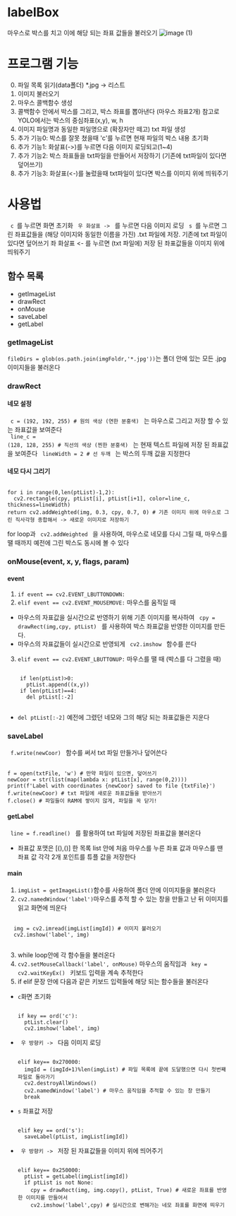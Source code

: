 # labelBox
마우스로 박스를 치고 이에 해당 되는 좌표 값들을 불러오기
![image (1)](https://github.com/user-attachments/assets/96862e35-c696-4a37-932a-54bd5259d583)
# 프로그램 기능
0. 파일 목록 읽기(data폴더) *.jpg -> 리스트
1. 이미지 불러오기
2. 마우스 콜백함수 생성
3. 콜백함수 안에서 박스를 그리고, 박스 좌표를 뽑아낸다 (마우스 좌표2개) 참고로 YOLO에서는 박스의 중심좌표(x,y), w, h
4. 이미지 파일명과 동일한 파일명으로 (확장자만 떼고) txt 파일 생성
5. 추가 기능0: 박스를 잘못 쳤을때 'c'를 누르면 현재 파일의 박스 내용 초기화
6. 추가 기능1: 화살표(->)를 누르면 다음 이미지 로딩되고(1~4)
7. 추가 기능2: 박스 좌표들을 txt파일을 만들어서 저장하기 (기존에 txt파일이 있다면 덮어쓰기)
8. 추가 기능3: 화살표(<-)를 눌렀을때 txt파일이 있다면 박스를 이미지 위에 띄워주기
# 사용법
<code> c </code>를 누르면 화면 초기화
<code> 우 화살표 -> </code> 를 누르면 다음 이미지 로딩 
<code> s </code>를 누르면 그린 좌표값들을 (해당 이미지와 동일한 이름을 가진) .txt 파일에 저장. 기존에 txt 파일이 있다면 덮어쓰기
<cdoe> 좌 화살표 <- </code> 를 누르면 (txt 파일에) 저장 된 좌표값들을 이미지 위에 띄워주기
## 함수 목록
* getImageList
* drawRect
* onMouse
* saveLabel
* getLabel
### getImageList
<code>fileDirs = glob(os.path.join(imgFoldr,'*.jpg'))</code>는 폴더 안에 있는 모든 .jpg 이미지들을 불러온다
### drawRect
#### 네모 설정
<code> c = (192, 192, 255) # 원의 색상 (연한 분홍색) </code> 는 마우스로 그리고 저장 할 수 있는 좌표값을 보여준다 <br> 
<code> line_c = (128, 128, 255) # 직선의 색상 (찐한 분홍색) </code> 는 현재 텍스트 파일에 저장 된 좌표값을 보여준다
<code> lineWidth = 2 # 선 두깨 </code> 는 박스의 두깨 값을 지정한다
#### 네모 다시 그리기
<pre><code>
for i in range(0,len(ptList)-1,2):
  cv2.rectangle(cpy, ptList[i], ptList[i+1], color=line_c, thickness=lineWidth)
return cv2.addWeighted(img, 0.3, cpy, 0.7, 0) # 기존 이미지 위에 마우스로 그린 직사각형 종합해서 -> 새로운 이미지로 저장하기   
</code></pre>
for loop과 <code> cv2.addWeighted </code> 을 사용하여, 마우스로 네모를 다시 그릴 때, 마우스를 땔 때까지 예전에 그린 박스도 동시에 볼 수 있다
### onMouse(event, x, y, flags, param)
#### event
1. <code>if event == cv2.EVENT_LBUTTONDOWN:</code>
2. <code>elif event == cv2.EVENT_MOUSEMOVE:</code> 마우스를 움직일 때
  * 마우스의 자표값을 실시간으로 반영하기 위해 기존 이미지를 복사하여 <code> cpy = drawRect(img,cpy, ptList) </code> 를 사용하여 박스 좌표값을 반영한 이미지를 만든다.
  * 마우스의 자표값들이 실시간으로 반영되게 <code> cv2.imshow </code> 함수를 쓴다  
3. <code>elif event == cv2.EVENT_LBUTTONUP:</code> 마우스를 땔 때 (박스를 다 그렸을 때)
  <pre><code>
    if len(ptList)>0: 
      ptList.append((x,y)) 
    if len(ptList)==4:
      del ptList[:-2] 
  </code></pre>
  * <code>del ptList[:-2]</code> 예전에 그렸던 네모와 그의 해당 되는 좌표값들은 지운다
### saveLabel
<code> f.write(newCoor) </code> 함수를 써서 txt 파일 만들거나 덮어쓴다 
<pre><code>        
f = open(txtFile, 'w') # 만약 파일이 있으면, 덮어쓰기
newCoor = str(list(map(lambda x: ptList[x], range(0,2))))
print(f'Label with coordinates {newCoor} saved to file {txtFile}')
f.write(newCoor) # txt 파일에 새로운 좌표값들을 받아쓰기
f.close() # 파일들이 RAM에 쌓이지 않게, 파일을 꼭 닫기!
</code></pre>
#### getLabel
<code> line = f.readline() </code> 를 활용하여 txt 파일에 저장된 좌표값을 불러온다
* 좌표값 포맷은 [(),()] 한 목록 list 안에 처음 마우스를 누른 좌표 값과 마우스를 땐 좌표 값 각각 2개 포인트를 튜플 값을 저장한다
#### main
1. <code>imgList = getImageList()</code>함수를 사용하여 폴더 안에 이미지들을 불러온다
2. <code>cv2.namedWindow('label')</code>마우스를 추적 할 수 있는 창을 만들고 난 뒤 이미지를 읽고 화면에 띄운다
  <pre><code> 
  img = cv2.imread(imgList[imgId]) # 이미지 불러오기
  cv2.imshow('label', img)
  </code></pre>
3. while loop안에 각 함수들을 불러온다
  1. <code>cv2.setMouseCallback('label', onMouse)</code> 마우스의 움직임과 <code> key = cv2.waitKeyEx() </code> 키보드 입력을 계속 추적한다
  2. if elif 문장 안에 다음과 같은 키보드 입력들에 해당 되는 함수들을 불러온다
  * <code>c</code>화면 초기화
    <pre><code>
    if key == ord('c'):
      ptList.clear()
      cv2.imshow('label', img)  
    </code></pre>
  * <code> 우 방향키 -> </code> 다음 이미지 로딩
    <pre><code>
    elif key== 0x270000:
      imgId = (imgId+1)%len(imgList) # 파일 목록에 끝에 도달했으면 다시 첫번째 파일로 돌아가기
      cv2.destroyAllWindows()
      cv2.namedWindow('label') # 마우스 움직임을 추적할 수 있는 창 만들기
      break
    </code></pre>
  * <code>s</code> 좌표값 저장
    <pre><code>
    elif key == ord('s'):
      saveLabel(ptList, imgList[imgId])
    </code></pre>
  * <code> 우 방향키 -> </code> 저장 된 자표값들을 이미지 위에 띄어주기
    <pre><code>
    elif key== 0x250000:
      ptList = getLabel(imgList[imgId])
      if ptList is not None:
        cpy = drawRect(img, img.copy(), ptList, True) # 새로운 좌표를 반영한 이미지를 만들어서
        cv2.imshow('label',cpy) # 실시간으로 변해가는 네모 좌표를 화면에 띄우기
    </code></pre> 
